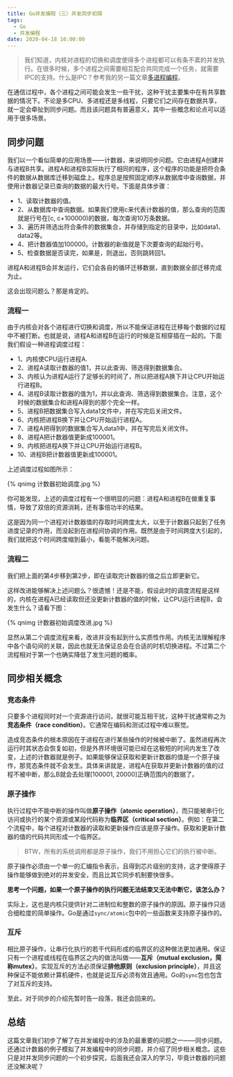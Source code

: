 ```yaml
---
title: Go并发编程（三）并发同步初探
tags:
  - Go
  - 并发编程
date: 2020-04-18 16:00:00
---
```



>  我们知道，内核对进程的切换和调度使得多个进程都可以有条不紊的并发执行。在很多时候，多个进程之间需要相互配合共同完成一个任务，就需要IPC的支持。什么是IPC？参考我的另一篇文章[多进程编程](http://zmoyi.com/2020/04/17/GoConcurrent2-MultiProgress/)。

在通信过程中，各个进程之间可能会发生一些干扰，这种干扰主要集中在有共享数据的情况下。不论是多CPU、多进程还是多线程，只要它们之间存在数据共享，就一定会牵扯到同步问题。而且该问题具有普遍意义，其中一些概念和论点可以适用于很多场景。

## 同步问题

我们以一个看似简单的应用场景——计数器，来说明同步问题。它由进程A创建并与进程B共享。进程A和进程B实际执行了相同的程序，这个程序的功能是把符合条件的数据从数据库迁移到磁盘上。程序总是按照固定顺序从数据库中查询数据，并使用计数器记录已查询的数据的最大行号。下面是具体步骤：

- 1、读取计数器的值。
- 2、从数据库中查询数据。如果我们使用c来代表计数器的值，那么查询的范围就是行号在[c, c+100000)的数据，每次查询10万条数据。
- 3、遍历并筛选出符合条件的数据集合，并存储到指定的目录中，比如data1、data2等。
- 4、把计数器值加100000。计数器的新值就是下次要查询的起始行号。
- 5、检查数据是否读完，如果是，则退出，否则跳转回1。

进程A和进程B会并发运行，它们会各自的循环迁移数据，直到数据全部迁移完成为止。

这会出现问题么？那是肯定的。

### 流程一

由于内核会对各个进程进行切换和调度，所以不能保证进程在迁移每个数据的过程中不被打断。也就是说，进程A和进程B在运行的时候是互相穿插在一起的。下面我们假设一种进程调度过程：

- 1、内核使CPU运行进程A.
- 2、进程A读取计数器的值1，并以此查询、筛选得到数据集合。
- 3、内核认为进程A运行了足够长的时间了，所以把进程A换下并让CPU开始运行进程B。
- 4、进程B读取计数器的值为1，并以此查询、筛选得到数据集合。注意，这个时候的数据集合和进程A得到的那个完全一样。
- 5、进程B把数据集合写入data1文件中，并在写完后关闭文件。
- 6、内核把进程B换下并让CPU开始运行进程A。
- 7、进程A把得到的数据集合写入data1中，并在写完后关闭文件。
- 8、进程A把计数器值更新成100001。
- 9、内核把进程A换下并让CPU开始运行进程B。
- 10、进程B把计数器值更新成100001。

上述调度过程如图所示：

{% qnimg 计数器初始调度.jpg %}

你可能发现，上述的调度过程有一个很明显的问题：进程A和进程B在做重复事情，导致了双倍的资源消耗，还有事倍功半的结果。

这是因为同一个进程对计数器值的存取时间跨度太大，以至于计数器只起到了任务进度记录的作用，而没起到在进程间协调的作用。既然是由于时间跨度大引起的，我们就把这个时间跨度缩到最小，看能不能解决问题。

### 流程二

我们把上面的第4步移到第2步，即在读取完计数器的值之后立即更新它。

这样改进能够解决上述问题么？很遗憾！还是不能，假设此时的调度流程是这样的，内核在进程A已经读取但还没更新计数器的值的时候，让CPU运行进程B，会发生什么？请看下图：

{% qnimg 计数器初始调度改进.jpg %}

显然从第二个调度流程来看，改进并没有起到什么实质性作用。内核无法理解程序中各个语句间的关联，因此也就无法保证总会在合适的时机切换进程。不过第二个流程相对于第一个也确实降低了发生问题的概率。


## 同步相关概念

### 竞态条件

只要多个进程同时对一个资源进行访问，就很可能互相干扰，这种干扰通常称之为**竞态条件（race condition）**。它通常在编码和测试过程中难以察觉。

造成竞态条件的根本原因在于进程在进行某些操作的时候被中断了。虽然进程再次运行时其状态会恢复如初，但是外界环境很可能已经在这极短的时间内发生了改变，上述的计数器就是例子。如果能够保证获取和更新计数器的值是一个原子操作，那竞态条件就不会发生。具体来讲就是，进程A在获取并更新计数器的值的过程不被中断，那么B就会去处理[100001, 20000]正确范围内的数据了。

### 原子操作

执行过程中不能中断的操作叫做**原子操作（atomic operation）**，而只能被串行化访问或执行的某个资源或某段代码称为**临界区（critical section）**。例如：在第二个流程中，每个进程对计数器的读取和更新操作应该是原子操作。获取和更新计数器的值的代码共同形成一个临界区。

> BTW，所有的系统调用都是原子操作，我们不用担心它们的执行被中断。

原子操作必须由一个单一的汇编指令表示，且得到芯片级别的支持，这才使得原子操作能够做到绝对的并发安全，而且比其它同步机制要快很多。

**思考一个问题，如果一个原子操作的执行问题无法结束又无法中断它，该怎么办？**

实际上，这也是内核只提供针对二进制位和整数的原子操作的原因。原子操作只适合细粒度的简单操作。Go是通过`sync/atomic`包中的一些函数来支持原子操作的。

### 互斥

相比原子操作，让串行化执行的若干代码形成的临界区的这种做法更加通用。保证只有一个进程或线程在临界区之内的做法叫做——**互斥（mutual exclusion，简称mutex）**。实现互斥的方法必须保证**排他原则（exclusion principle）**，并且这种保证不能依赖计算机硬件，也就是说互斥必须有效且通用。Go的`sync`包也包含了对互斥的支持。

至此，对于同步的介绍先暂时告一段落，我还会回来的。

## 总结

这篇文章我们初步了解了在并发编程中的涉及的最重要的问题之一——同步问题。还通过计数器的例子模拟了并发编程中的同步问题，并介绍了同步相关概念。这些只是对并发同步问题的一个初步探究，后面我还会深入的学习，毕竟计数器的问题还没解决呢？